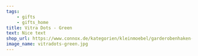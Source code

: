 ```yaml
---
tags:
    - gifts
    - gifts_home
title: Vitra Dots - Green
text: Nice text
shop_url: https://www.connox.de/kategorien/kleinmoebel/garderobenhaken-wandhaken/vitra-coat-dots.html?itm=129401
image_name: vitradots-green.jpg
---
```

